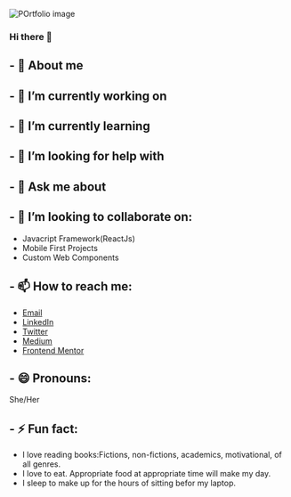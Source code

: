 ![POrtfolio image](https://user-images.githubusercontent.com/89060358/171656049-89853538-c156-4a64-836e-b92856a5f9b7.jpg)

### Hi there 👋

## - :raising_hand: About me

## - 🔭 I’m currently working on

## - 🌱 I’m currently learning

## - 🤔 I’m looking for help with

## - 💬 Ask me about

## - 👯 I’m looking to collaborate on:

- Javacript Framework(ReactJs)
- Mobile First Projects
- Custom Web Components

## - 📫 How to reach me:
- [Email](oluwatosinhephzibah@gmail.com)
- [LinkedIn](https://www.linkedin.com/in/oluwatosin-daramola-b2031b198/)
- [Twitter](https://www.twitter.com/undaunted_pen)
- [Medium](https://medium.com/@oadaramola)
- [Frontend Mentor](https://www.frontendmentor.io/profile/Heph-zibah)

## - 😄 Pronouns:
She/Her

## - ⚡ Fun fact: 
- I love reading books:Fictions, non-fictions, academics, motivational, of all genres.
- I love to eat. Appropriate food at appropriate time will make my day.
- I sleep to make up for the hours of sitting befor my laptop.
